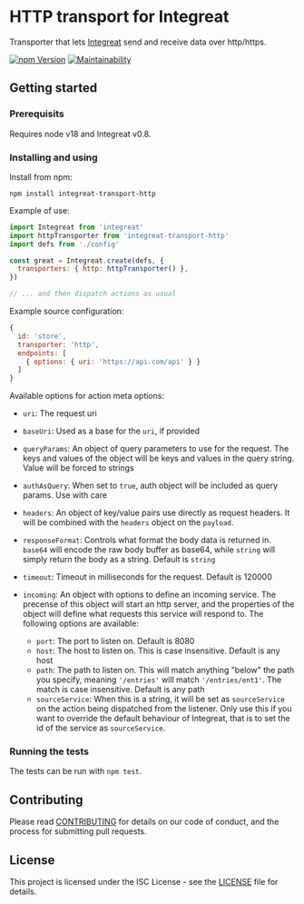# HTTP transport for Integreat

Transporter that lets
[Integreat](https://github.com/integreat-io/integreat) send and receive data
over http/https.

[![npm Version](https://img.shields.io/npm/v/integreat-transporter-http.svg)](https://www.npmjs.com/package/integreat-transporter-http)
[![Maintainability](https://api.codeclimate.com/v1/badges/6abe9cf4601fe08a18b8/maintainability)](https://codeclimate.com/github/integreat-io/integreat-transporter-http/maintainability)

## Getting started

### Prerequisits

Requires node v18 and Integreat v0.8.

### Installing and using

Install from npm:

```
npm install integreat-transport-http
```

Example of use:

```javascript
import Integreat from 'integreat'
import httpTransporter from 'integreat-transport-http'
import defs from './config'

const great = Integreat.create(defs, {
  transporters: { http: httpTransporter() },
})

// ... and then dispatch actions as usual
```

Example source configuration:

```javascript
{
  id: 'store',
  transporter: 'http',
  endpoints: [
    { options: { uri: 'https://api.com/api' } }
  ]
}
```

Available options for action meta options:

- `uri`: The request uri
- `baseUri`: Used as a base for the `uri`, if provided
- `queryParams`: An object of query parameters to use for the request. The
  keys and values of the object will be keys and values in the query string.
  Value will be forced to strings
- `authAsQuery`: When set to `true`, auth object will be included as query
  params. Use with care
- `headers`: An object of key/value pairs use directly as request headers. It
  will be combined with the `headers` object on the `payload`.
- `responseFormat`: Controls what format the body data is returned in. `base64`
  will encode the raw body buffer as base64, while `string` will simply return
  the body as a string. Default is `string`
- `timeout`: Timeout in milliseconds for the request. Default is 120000

- `incoming`: An object with options to define an incoming service. The precense
  of this object will start an http server, and the properties of the object
  will define what requests this service will respond to. The following options
  are available:
  - `port`: The port to listen on. Default is 8080
  - `host`: The host to listen on. This is case insensitive. Default is any host
  - `path`: The path to listen on. This will match anything "below" the path you
    specify, meaning `'/entries'` will match `'/entries/ent1'`. The match is
    case insensitive. Default is any path
  - `sourceService`: When this is a string, it will be set as `sourceService` on
    the action being dispatched from the listener. Only use this if you want to
    override the default behaviour of Integreat, that is to set the id of the
    service as `sourceService`.

### Running the tests

The tests can be run with `npm test`.

## Contributing

Please read
[CONTRIBUTING](https://github.com/integreat-io/integreat/blob/master/CONTRIBUTING.md)
for details on our code of conduct, and the process for submitting pull
requests.

## License

This project is licensed under the ISC License - see the
[LICENSE](https://github.com/integreat-io/integreat/blob/master/LICENSE)
file for details.
